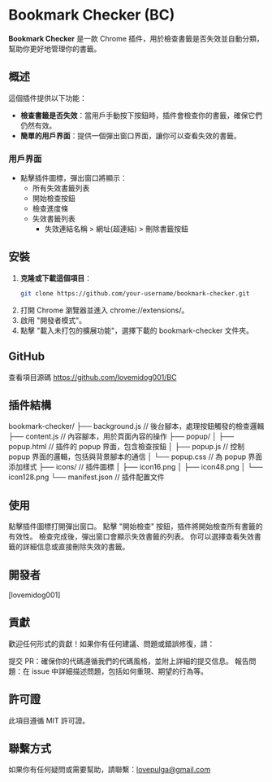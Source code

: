 # Bookmark Checker (BC)

**Bookmark Checker** 是一款 Chrome 插件，用於檢查書籤是否失效並自動分類，幫助你更好地管理你的書籤。

## 概述

這個插件提供以下功能：

- **檢查書籤是否失效**：當用戶手動按下按鈕時，插件會檢查你的書籤，確保它們仍然有效。
- **簡單的用戶界面**：提供一個彈出窗口界面，讓你可以查看失效的書籤。

### 用戶界面

- 點擊插件圖標，彈出窗口將顯示：
  - 所有失效書籤列表
  - 開始檢查按鈕
  - 檢查進度條
  - 失效書籤列表 
    - 失效連結名稱  >  網址(超連結)  >  刪除書籤按鈕

## 安裝

1. **克隆或下載這個項目**：
   ```bash
   git clone https://github.com/your-username/bookmark-checker.git
   ```
2. 打開 Chrome 瀏覽器並進入 chrome://extensions/。
3. 啟用 "開發者模式"。
4. 點擊 "載入未打包的擴展功能"，選擇下載的 bookmark-checker 文件夾。

## GitHub
查看項目源碼 https://github.com/lovemidog001/BC

## 插件結構
bookmark-checker/
├── background.js  // 後台腳本，處理按鈕觸發的檢查邏輯
├── content.js     // 內容腳本，用於頁面內容的操作
├── popup/
│   ├── popup.html  // 插件的 popup 界面，包含檢查按鈕
│   ├── popup.js    // 控制 popup 界面的邏輯，包括與背景腳本的通信
│   └── popup.css   // 為 popup 界面添加樣式
├── icons/         // 插件圖標
│   ├── icon16.png
│   ├── icon48.png
│   └── icon128.png
└── manifest.json  // 插件配置文件

## 使用
點擊插件圖標打開彈出窗口。
點擊 "開始檢查" 按鈕，插件將開始檢查所有書籤的有效性。
檢查完成後，彈出窗口會顯示失效書籤的列表。
你可以選擇查看失效書籤的詳細信息或直接刪除失效的書籤。

## 開發者
[lovemidog001]

## 貢獻
歡迎任何形式的貢獻！如果你有任何建議、問題或錯誤修復，請：

提交 PR：確保你的代碼遵循我們的代碼風格，並附上詳細的提交信息。
報告問題：在 issue 中詳細描述問題，包括如何重現、期望的行為等。

## 許可證
此項目遵循 MIT 許可證。

## 聯繫方式
如果你有任何疑問或需要幫助，請聯繫：lovepulga@gmail.com
